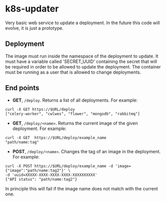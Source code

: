 # k8s-updater

Very basic web service to update a deployment. In the future this code will evolve, it is just a prototype.

## Deployment

The image must run inside the namespace of the deployment to update. It must have a variable called 'SECRET_UUID' containing the secret that will be required in order to be allowed to update the deployment. The container must be running as a user that is allowed to change deployments.

## End points

* **GET**, `/deploy`. Returns a list of all deployments. For example:

```
curl -X GET https://$URL/deploy
["celery-worker", "cwlwes", "flower", "mongodb", "rabbitmq"]
```

* **GET**, `/deploy/<name>`. Returns the current image of the given <name> deployment. For example:

```
curl -X GET  https://$URL/deploy/example_name
"path/name:tag"
```

* **POST**, `/deploy/<name>`. Changes the tag of an image in the deployment. For example:

```
curl -X POST https://$URL/deploy/example_name -d 'image={"image":"path/name:tag2"}' \
-d 'uuid=XXXXX-XXXX-XXXX-XXXX-XXXXXXXXXX'
{"API status": "path/name:tag2"}
```

In principle this will fail if the image name does not match with the current one.


